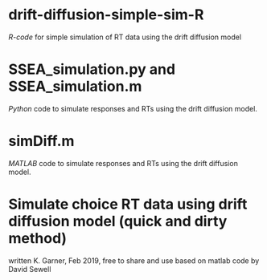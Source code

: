 # drift-diffusion-simple-sim-R
_R-code_ for simple simulation of RT data using the drift diffusion model

# SSEA_simulation.py and SSEA_simulation.m 
_Python_ code to simulate responses and RTs using the drift diffusion model.

# simDiff.m
_MATLAB_ code to simulate responses and RTs using the drift diffusion model.

# Simulate choice RT data using drift diffusion model (quick and dirty method)
written K. Garner, Feb 2019, free to share and use
based on matlab code by David Sewell 


